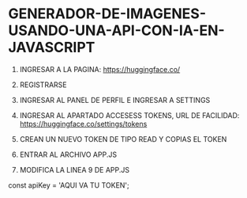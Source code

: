 # GENERADOR-DE-IMAGENES-USANDO-UNA-API-CON-IA-EN-JAVASCRIPT

1. INGRESAR A LA PAGINA:  https://huggingface.co/

2. REGISTRARSE

3. INGRESAR AL PANEL DE PERFIL E INGRESAR A SETTINGS

4. INGRESAR AL APARTADO ACCESESS TOKENS, URL DE FACILIDAD: https://huggingface.co/settings/tokens

5. CREAN UN NUEVO TOKEN DE TIPO READ Y COPIAS EL TOKEN

6. ENTRAR AL ARCHIVO APP.JS

7. MODIFICA LA LINEA 9 DE APP.JS

const apiKey = 'AQUI VA TU TOKEN';

